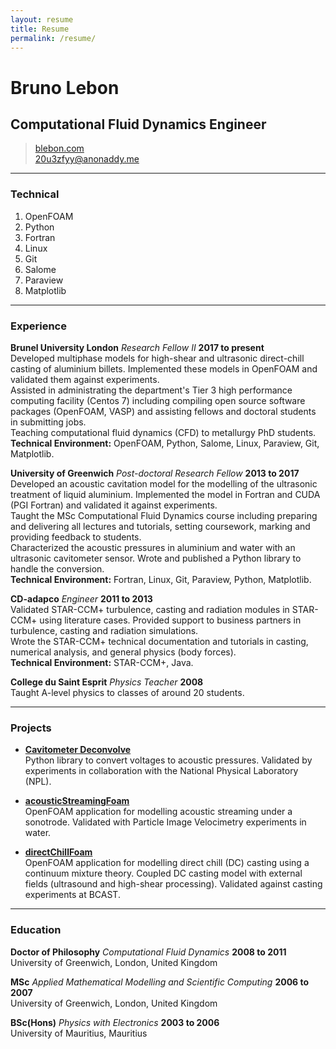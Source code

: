```yaml
---
layout: resume
title: Resume
permalink: /resume/
---
```


# Bruno Lebon
## Computational Fluid Dynamics Engineer

> [blebon.com](https://blebon.com)    
> [20u3zfyy@anonaddy.me](mailto:20u3zfyy@anonaddy.me)

------

### Technical

1. OpenFOAM
1. Python
1. Fortran
1. Linux
1. Git
1. Salome
1. Paraview
1. Matplotlib

------

### Experience

**Brunel University London** *Research Fellow II* __2017 to present__    
	Developed multiphase models for high-shear and ultrasonic direct-chill casting of aluminium billets. Implemented these models in OpenFOAM and validated them against experiments.    
	Assisted in administrating the department's Tier 3 high performance computing facility (Centos 7) including compiling open source software packages (OpenFOAM, VASP) and assisting fellows and doctoral students in submitting jobs.    
	Teaching computational fluid dynamics (CFD) to metallurgy PhD students.    
	**Technical Environment:** OpenFOAM, Python, Salome, Linux, Paraview, Git, Matplotlib.    

**University of Greenwich** *Post-doctoral Research Fellow* __2013 to 2017__    
	Developed an acoustic cavitation model for the modelling of the ultrasonic treatment of liquid aluminium. Implemented the model in Fortran and CUDA (PGI Fortran) and validated it against experiments.    
	Taught the MSc Computational Fluid Dynamics course including preparing and delivering all lectures and tutorials, setting coursework, marking and providing feedback to students.    
	Characterized the acoustic pressures in aluminium and water with an ultrasonic cavitometer sensor. Wrote and published a Python library to handle the conversion.    
	**Technical Environment:** Fortran, Linux, Git, Paraview, Python, Matplotlib.    

**CD-adapco** *Engineer* __2011 to 2013__    
	Validated STAR-CCM+ turbulence, casting and radiation modules in STAR-CCM+ using literature cases.
        Provided support to business partners in turbulence, casting and radiation simulations.    
        Wrote the STAR-CCM+ technical documentation and tutorials in casting, numerical analysis, and general physics (body forces).    
	**Technical Environment:** STAR-CCM+, Java.    

**College du Saint Esprit** *Physics Teacher* __2008__    
	Taught A-level physics to classes of around 20 students.    

------

### Projects

* [**Cavitometer Deconvolve**](https://pypi.org/project/cavitometer-deconvolve)    
	Python library to convert voltages to acoustic pressures. Validated by experiments in collaboration with the National Physical Laboratory (NPL).    

* [**acousticStreamingFoam**](https://github.com/blebon/acousticStreamingFoam)    
	OpenFOAM application for modelling acoustic streaming under a sonotrode. Validated with Particle Image Velocimetry experiments in water.    

* [**directChillFoam**](https://github.com/blebon/directChillFoam)    
	OpenFOAM application for modelling direct chill (DC) casting using a continuum mixture theory. Coupled DC casting model with external fields (ultrasound and high-shear processing). Validated against casting experiments at BCAST.    

------

### Education

**Doctor of Philosophy** *Computational Fluid Dynamics* __2008 to 2011__    
	University of Greenwich, London, United Kingdom

**MSc** *Applied Mathematical Modelling and Scientific Computing* __2006 to 2007__    
	University of Greenwich, London, United Kingdom

**BSc(Hons)** *Physics with Electronics* __2003 to 2006__    
	University of Mauritius, Mauritius
